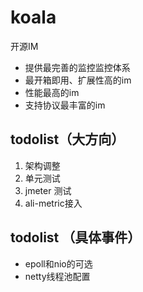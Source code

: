 # koala
开源IM

* 提供最完善的监控监控体系
* 最开箱即用、扩展性高的im
* 性能最高的im
* 支持协议最丰富的im



## todolist（大方向）

1. 架构调整
2. 单元测试
3. jmeter 测试
4. ali-metric接入


## todolist （具体事件）

* epoll和nio的可选
* netty线程池配置
